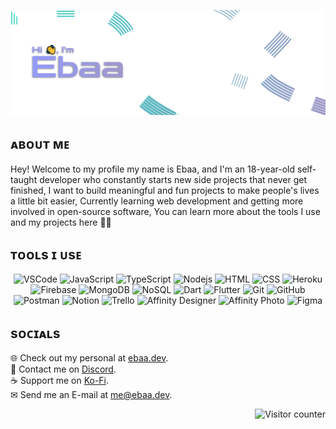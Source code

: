 <p align="center">
   <img src="images/README_Banner_2.png" alt="Banner" />
</p>
<h2>ᴀʙᴏᴜᴛ ᴍᴇ</h2>
Hey! Welcome to my profile my name is Ebaa, and I'm an 18-year-old self-taught developer who constantly starts new side projects that never get finished, I want to build meaningful and fun projects to make people's lives a little bit easier, Currently learning web development and getting more involved in open-source software, You can learn more about the tools I use and my projects here 🐱‍💻
<h2>ᴛᴏᴏʟs ɪ ᴜsᴇ</h2>
<p align="center">
   <img src="https://img.shields.io/badge/-VSCode-27d0bb?style=flat-square&logo=visual-studio-code&logoColor=white" alt="VSCode" />
   <img src="https://img.shields.io/badge/-JavaScript-10cec2?style=flat-square&logo=javascript&logoColor=white" alt="JavaScript" />
   <img src="https://img.shields.io/badge/-TypeScript-00ccc9?style=flat-square&logo=typescript&logoColor=white" alt="TypeScript" />
   <img src="https://img.shields.io/badge/-Nodejs-00cacf?style=flat-square&logo=Node.js&logoColor=white" alt="Nodejs" />
   <img src="https://img.shields.io/badge/-HTML-00c8d4?style=flat-square&logo=html5&logoColor=white" alt="HTML" />
   <img src="https://img.shields.io/badge/-CSS-00c5d9?style=flat-square&logo=css3&logoColor=white" alt="CSS" />
   <img src="https://img.shields.io/badge/-Heroku-00c2dc?style=flat-square&logo=heroku&logoColor=white" alt="Heroku" />
   <img src="https://img.shields.io/badge/-Firebase-1cc0df?style=flat-square&logo=firebase&logoColor=white" alt="Firebase" />
   <img src="https://img.shields.io/badge/-MongoDB-2fbde2?style=flat-square&logo=mongodb&logoColor=white" alt="MongoDB" />
   <img src="https://img.shields.io/badge/-NoSQL-3fb9e3?style=flat-square&logo=SQLite&logoColor=white" alt="NoSQL" />
   <img src="https://img.shields.io/badge/-Dart-4cb6e3?style=flat-square&logo=dart&logoColor=white" alt="Dart" />
   <img src="https://img.shields.io/badge/-Flutter-59b3e3?style=flat-square&logo=flutter&logoColor=white" alt="Flutter" />
   <img src="https://img.shields.io/badge/-Git-65afe2?style=flat-square&logo=git&logoColor=white" alt="Git" />
   <img src="https://img.shields.io/badge/-GitHub-70ace0?style=flat-square&logo=github&logoColor=white" alt="GitHub" />
   <img src="https://img.shields.io/badge/-Postman-79a9de?style=flat-square&logo=postman&logoColor=white" alt="Postman" />
   <img src="https://img.shields.io/badge/-Notion-82a5da?style=flat-square&logo=notion&logoColor=white" alt="Notion" />
   <img src="https://img.shields.io/badge/-Trello-8ba2d6?style=flat-square&logo=trello&logoColor=white" alt="Trello" />
   <img src="https://img.shields.io/badge/-Affinity_Designer-929ed2?style=flat-square&logo=affinity-designer&logoColor=white" alt="Affinity Designer" />
   <img src="https://img.shields.io/badge/-Affinity_Photo-989bcd?style=flat-square&logo=affinity-photo&logoColor=white" alt="Affinity Photo" />
   <img src="https://img.shields.io/badge/-Figma-9e98c8?style=flat-square&logo=figma&logoColor=white" alt="Figma" />
</p>
<h2>sᴏᴄɪᴀʟs</h2>
<p>
   🌐 Check out my personal at <a href="https://ebaa.dev/" target="_blank">ebaa.dev</a>.<br>
   💬 Contact me on <a href="https://discord.com/users/294546978925182977" target="_blank">Discord</a>.<br>
   ☕ Support me on <a href="https://ko-fi.com/B0B73WFJT" target="_blank">Ko-Fi</a>.<br>
   ✉ Send me an E-mail at <a href="mailto:me@ebaa.dev" target="_blank">me@ebaa.dev</a>.<br>
</p>
<p align="right">
   <img src="https://visitor-badge.laobi.icu/badge?page_id=.EbaaCode&left_color=black&right_color=black&left_text=Visitors" alt="Visitor counter" />
</p>
<!-- ![GitHub stats](https://github-readme-stats.vercel.app/api?username=ebaacode&show_icons=true&locale=en&theme=rose_pine&icon_color=27D0BB&bg_color=ffffff00&text_color=2AC19E&hide_border=true) -->
